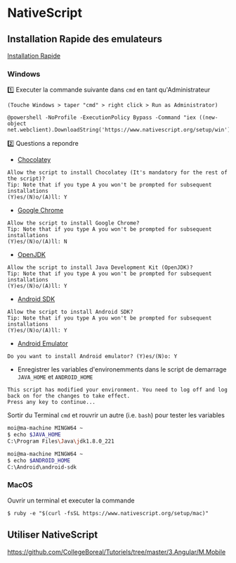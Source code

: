 # NativeScript 


## Installation Rapide des emulateurs


[Installation Rapide](https://docs.nativescript.org/start/quick-setup)



### Windows


:one: Executer la commande suivante dans `cmd` en tant qu'Administrateur 

`(Touche Windows > taper "cmd" > right click > Run as Administrator)`

```
@powershell -NoProfile -ExecutionPolicy Bypass -Command "iex ((new-object net.webclient).DownloadString('https://www.nativescript.org/setup/win'))"
```

:two: Questions a repondre

* [Chocolatey](https://chocolatey.org/)

```
Allow the script to install Chocolatey (It's mandatory for the rest of the script)?
Tip: Note that if you type A you won't be prompted for subsequent installations
(Y)es/(N)o/(A)ll: Y
```

* [Google Chrome](https://www.google.com/chrome/)

```
Allow the script to install Google Chrome?
Tip: Note that if you type A you won't be prompted for subsequent installations
(Y)es/(N)o/(A)ll: N
```

* [OpenJDK](https://openjdk.java.net/)

```
Allow the script to install Java Development Kit (OpenJDK)?
Tip: Note that if you type A you won't be prompted for subsequent installations
(Y)es/(N)o/(A)ll: Y
```

* [Android SDK](https://developer.android.com/studio/releases/sdk-tools)

```
Allow the script to install Android SDK?
Tip: Note that if you type A you won't be prompted for subsequent installations
(Y)es/(N)o/(A)ll: Y
```

* [Android Emulator](https://developer.android.com/studio/run/emulator)

```
Do you want to install Android emulator? (Y)es/(N)o: Y
```

* Enregistrer les variables d'environemments dans le script de demarrage `JAVA_HOME` et `ANDROID_HOME` 
 
```
This script has modified your environment. You need to log off and log back on for the changes to take effect.
Press any key to continue...
```

Sortir du Terminal `cmd` et rouvrir un autre (i.e. `bash`) pour tester les variables

```bash
moi@ma-machine MINGW64 ~
$ echo $JAVA_HOME
C:\Program Files\Java\jdk1.8.0_221

moi@ma-machine MINGW64 ~
$ echo $ANDROID_HOME
C:\Android\android-sdk
```

### MacOS

Ouvrir un terminal et executer la commande

```
$ ruby -e "$(curl -fsSL https://www.nativescript.org/setup/mac)"
```

## Utiliser NativeScript

https://github.com/CollegeBoreal/Tutoriels/tree/master/3.Angular/M.Mobile



